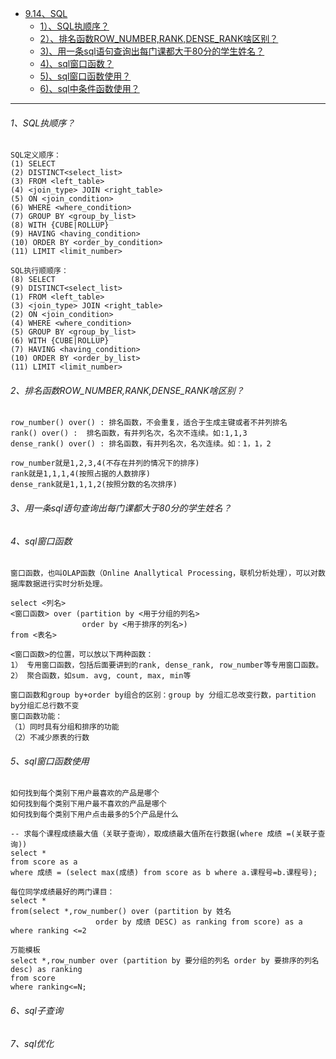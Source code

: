 * [9.14、SQL]()
    - [1）、SQL执顺序？]()
    - [2）、排名函数ROW_NUMBER,RANK,DENSE_RANK啥区别？]()
    - [3)、用一条sql语句查询出每门课都大于80分的学生姓名？]()
    - [4)、sql窗口函数？]()
    - [5)、sql窗口函数使用？]()
    - [6)、sql中条件函数使用？]()

---
###### 1、SQL执顺序？
    SQL定义顺序：
    (1) SELECT 
    (2) DISTINCT<select_list>
    (3) FROM <left_table>
    (4) <join_type> JOIN <right_table>
    (5) ON <join_condition>
    (6) WHERE <where_condition>
    (7) GROUP BY <group_by_list>
    (8) WITH {CUBE|ROLLUP}
    (9) HAVING <having_condition>
    (10) ORDER BY <order_by_condition>
    (11) LIMIT <limit_number>
    
    SQL执行顺顺序：
    (8) SELECT 
    (9) DISTINCT<select_list>
    (1) FROM <left_table>
    (3) <join_type> JOIN <right_table>
    (2) ON <join_condition>
    (4) WHERE <where_condition>
    (5) GROUP BY <group_by_list>
    (6) WITH {CUBE|ROLLUP}
    (7) HAVING <having_condition>
    (10) ORDER BY <order_by_list>
    (11) LIMIT <limit_number>

###### 2、排名函数ROW_NUMBER,RANK,DENSE_RANK啥区别？
    row_number() over() : 排名函数，不会重复，适合于生成主键或者不并列排名
    rank() over() :  排名函数，有并列名次，名次不连续。如:1,1,3
    dense_rank() over() : 排名函数，有并列名次，名次连续。如：1，1，2
    
    row_number就是1,2,3,4(不存在并列的情况下的排序)
    rank就是1,1,1,4(按照占据的人数排序)
    dense_rank就是1,1,1,2(按照分数的名次排序)

###### 3、用一条sql语句查询出每门课都大于80分的学生姓名？
    

###### 4、sql窗口函数
    窗口函数，也叫OLAP函数（Online Anallytical Processing，联机分析处理），可以对数据库数据进行实时分析处理。
    
    select <列名>
    <窗口函数> over (partition by <用于分组的列名>
                    order by <用于排序的列名>)
    from <表名>
    
    <窗口函数>的位置，可以放以下两种函数：
    1） 专用窗口函数，包括后面要讲到的rank, dense_rank, row_number等专用窗口函数。
    2） 聚合函数，如sum. avg, count, max, min等

    窗口函数和group by+order by组合的区别：group by 分组汇总改变行数，partition by分组汇总行数不变
    窗口函数功能：
    （1）同时具有分组和排序的功能
    （2）不减少原表的行数

###### 5、sql窗口函数使用
    如何找到每个类别下用户最喜欢的产品是哪个
    如何找到每个类别下用户最不喜欢的产品是哪个
    如何找到每个类别下用户点击最多的5个产品是什么
    
    -- 求每个课程成绩最大值（关联子查询），取成绩最大值所在行数据(where 成绩 =(关联子查询))
    select *
    from score as a
    where 成绩 = (select max(成绩) from score as b where a.课程号=b.课程号);

    每位同学成绩最好的两门课目：
    select *
    from(select *,row_number() over (partition by 姓名
                       order by 成绩 DESC) as ranking from score) as a
    where ranking <=2

    万能模板
    select *,row_number over (partition by 要分组的列名 order by 要排序的列名 desc) as ranking 
    from score
    where ranking<=N;

###### 6、sql子查询


###### 7、sql优化

